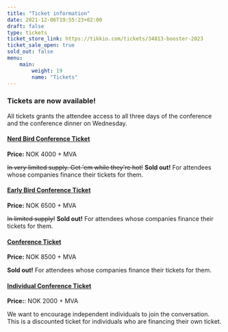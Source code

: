 ```yaml
---
title: "Ticket information"
date: 2021-12-06T19:55:23+02:00
draft: false
type: tickets
ticket_store_link: https://tikkio.com/tickets/34813-booster-2023
ticket_sale_open: true
sold_out: false
menu:
    main:
        weight: 19
        name: "Tickets"
---
```


### Tickets are now available!

All tickets grants the attendee access to all three days of the conference and the conference dinner on Wednesday.

#### [Nerd Bird Conference Ticket](https://tikkio.com/tickets/34813-booster-2023)
**Price:** NOK 4000 + MVA

~~In *very* limited supply. Get 'em while they're hot!~~ **Sold out!** For attendees whose companies finance their tickets for them.

#### [Early Bird Conference Ticket](https://tikkio.com/tickets/34813-booster-2023)
**Price:** NOK 6500 + MVA

~~In limited supply!~~ **Sold out!** For attendees whose companies finance their tickets for them.

#### [Conference Ticket](https://tikkio.com/tickets/34813-booster-2023)
**Price:** NOK 8500 + MVA

**Sold out!** For attendees whose companies finance their tickets for them.


#### [Individual Conference Ticket](https://tikkio.com/tickets/34813-booster-2023)
**Price:**: NOK 2000 + MVA

We want to encourage independent individuals to join the conversation. This is a discounted ticket for individuals who are financing their own ticket.
